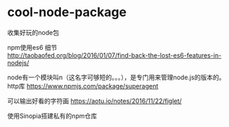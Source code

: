 # cool-node-package
收集好玩的node包

npm使用es6 细节  
http://taobaofed.org/blog/2016/01/07/find-back-the-lost-es6-features-in-nodejs/

node有一个模块叫n（这名字可够短的。。。），是专门用来管理node.js的版本的。
http库
https://www.npmjs.com/package/superagent

可以输出好看的字符画
https://aotu.io/notes/2016/11/22/figlet/

使用Sinopia搭建私有的npm仓库



